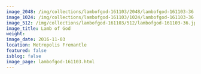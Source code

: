 ```yaml
---
image_2048: /img/collections/lambofgod-161103/2048/lambofgod-161103-36.jpg
image_1024: /img/collections/lambofgod-161103/1024/lambofgod-161103-36.jpg
image_512: /img/collections/lambofgod-161103/512/lambofgod-161103-36.jpg
image_title: Lamb of God
weight: 
image_date: 2016-11-03
location: Metropolis Fremantle
featured: false
isblog: false
image_page: lambofgod-161103.html
---
```

